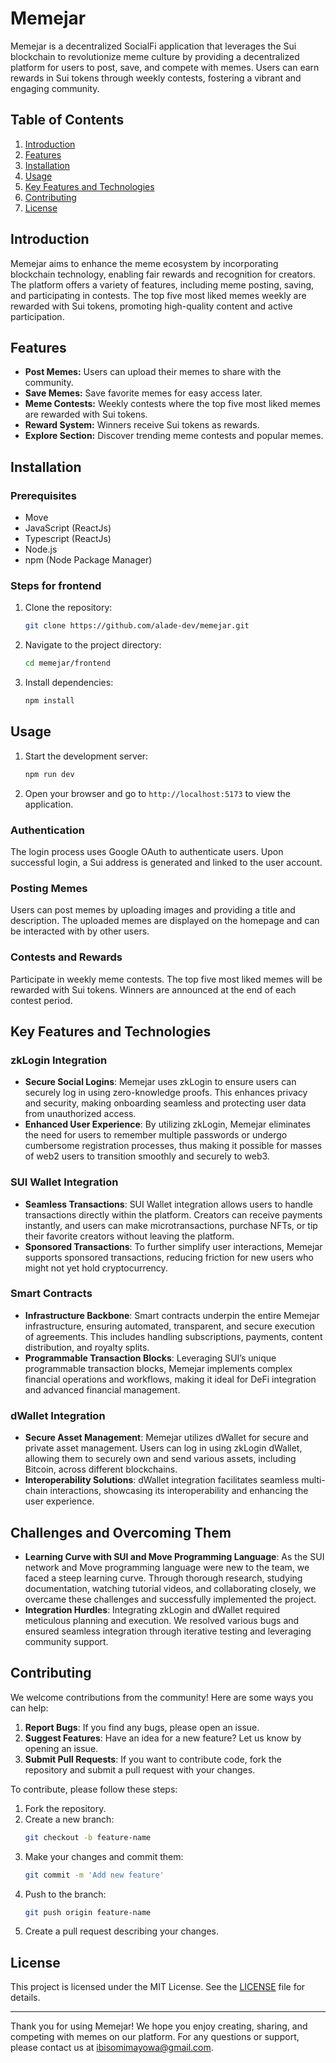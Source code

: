 # Memejar

Memejar is a decentralized SocialFi application that leverages the Sui blockchain to revolutionize meme culture by providing a decentralized platform for users to post, save, and compete with memes. Users can earn rewards in Sui tokens through weekly contests, fostering a vibrant and engaging community.

## Table of Contents

1. [Introduction](#introduction)
2. [Features](#features)
3. [Installation](#installation)
4. [Usage](#usage)
5. [Key Features and Technologies](#Key-features-and-technologies)
6. [Contributing](#contributing)
7. [License](#license)

## Introduction

Memejar aims to enhance the meme ecosystem by incorporating blockchain technology, enabling fair rewards and recognition for creators. The platform offers a variety of features, including meme posting, saving, and participating in contests. The top five most liked memes weekly are rewarded with Sui tokens, promoting high-quality content and active participation.

## Features

- **Post Memes:** Users can upload their memes to share with the community.
- **Save Memes:** Save favorite memes for easy access later.
- **Meme Contests:** Weekly contests where the top five most liked memes are rewarded with Sui tokens.
- **Reward System:** Winners receive Sui tokens as rewards.
- **Explore Section:** Discover trending meme contests and popular memes.

## Installation

### Prerequisites
- Move
- JavaScript (ReactJs)
- Typescript (ReactJs)
- Node.js
- npm (Node Package Manager)

### Steps for frontend

1. Clone the repository:
   ```bash
   git clone https://github.com/alade-dev/memejar.git
   ```
2. Navigate to the project directory:
   ```bash
   cd memejar/frontend
   ```
3. Install dependencies:
   ```bash
   npm install
   ```

## Usage

1. Start the development server:
   ```bash
   npm run dev
   ```
2. Open your browser and go to `http://localhost:5173` to view the application.

### Authentication

The login process uses Google OAuth to authenticate users. Upon successful login, a Sui address is generated and linked to the user account.

### Posting Memes

Users can post memes by uploading images and providing a title and description. The uploaded memes are displayed on the homepage and can be interacted with by other users.

### Contests and Rewards

Participate in weekly meme contests. The top five most liked memes will be rewarded with Sui tokens. Winners are announced at the end of each contest period.

## Key Features and Technologies

### zkLogin Integration
- **Secure Social Logins**: Memejar uses zkLogin to ensure users can securely log in using zero-knowledge proofs. This enhances privacy and security, making onboarding seamless and protecting user data from unauthorized access.
- **Enhanced User Experience**: By utilizing zkLogin, Memejar eliminates the need for users to remember multiple passwords or undergo cumbersome registration processes, thus making it possible for masses of web2 users to transition smoothly and securely to web3.

### SUI Wallet Integration
- **Seamless Transactions**: SUI Wallet integration allows users to handle transactions directly within the platform. Creators can receive payments instantly, and users can make microtransactions, purchase NFTs, or tip their favorite creators without leaving the platform.
- **Sponsored Transactions**: To further simplify user interactions, Memejar supports sponsored transactions, reducing friction for new users who might not yet hold cryptocurrency.

### Smart Contracts
- **Infrastructure Backbone**: Smart contracts underpin the entire Memejar infrastructure, ensuring automated, transparent, and secure execution of agreements. This includes handling subscriptions, payments, content distribution, and royalty splits.
- **Programmable Transaction Blocks**: Leveraging SUI’s unique programmable transaction blocks, Memejar implements complex financial operations and workflows, making it ideal for DeFi integration and advanced financial management.

### dWallet Integration
- **Secure Asset Management**: Memejar utilizes dWallet for secure and private asset management. Users can log in using zkLogin dWallet, allowing them to securely own and send various assets, including Bitcoin, across different blockchains.
- **Interoperability Solutions**: dWallet integration facilitates seamless multi-chain interactions, showcasing its interoperability and enhancing the user experience.

## Challenges and Overcoming Them
- **Learning Curve with SUI and Move Programming Language**: As the SUI network and Move programming language were new to the team, we faced a steep learning curve. Through thorough research, studying documentation, watching tutorial videos, and collaborating closely, we overcame these challenges and successfully implemented the project.
- **Integration Hurdles**: Integrating zkLogin and dWallet required meticulous planning and execution. We resolved various bugs and ensured seamless integration through iterative testing and leveraging community support.

## Contributing
We welcome contributions from the community! Here are some ways you can help:
1. **Report Bugs**: If you find any bugs, please open an issue.
2. **Suggest Features**: Have an idea for a new feature? Let us know by opening an issue.
3. **Submit Pull Requests**: If you want to contribute code, fork the repository and submit a pull request with your changes.

To contribute, please follow these steps:

1. Fork the repository.
2. Create a new branch:
   ```bash
   git checkout -b feature-name
   ```
3. Make your changes and commit them:
   ```bash
   git commit -m 'Add new feature'
   ```
4. Push to the branch:
   ```bash
   git push origin feature-name
   ```
5. Create a pull request describing your changes.

## License

This project is licensed under the MIT License. See the [LICENSE](LICENSE) file for details.

---

Thank you for using Memejar! We hope you enjoy creating, sharing, and competing with memes on our platform. For any questions or support, please contact us at ibisomimayowa@gmail.com.
